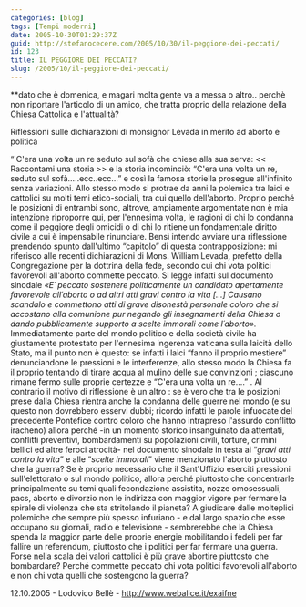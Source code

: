 ```yaml
---
categories: [blog]
tags: [Tempi moderni]
date: 2005-10-30T01:29:37Z
guid: http://stefanocecere.com/2005/10/30/il-peggiore-dei-peccati/
id: 123
title: IL PEGGIORE DEI PECCATI?
slug: /2005/10/il-peggiore-dei-peccati/
---
```


**dato che è domenica, e magari molta gente va a messa o altro.. perchè non riportare l'articolo di un amico, che tratta proprio della relazione della Chiesa Cattolica e l'attualità?</p> 

Riflessioni sulle dichiarazioni di monsignor Levada in merito ad aborto e politica</strong>

&#x201c; C'era una volta un re seduto sul sofà che chiese alla sua serva: << Raccontami una storia >> e la storia incominciò: &#x201c;C'era una volta un re, seduto sul sofà&#x2026;..ecc..ecc&#x2026;&#x201d; e così la famosa storiella prosegue all'infinito senza variazioni. Allo stesso modo si protrae da anni la polemica tra laici e cattolici su molti temi etico-sociali, tra cui quello dell'aborto. Proprio perché le posizioni di entrambi sono, altrove, ampiamente argomentate non è mia intenzione riproporre qui, per l'ennesima volta, le ragioni di chi lo condanna come il peggiore degli omicidi o di chi lo ritiene un fondamentale diritto civile a cui è impensabile rinunciare. Bensì intendo avviare una riflessione prendendo spunto dall'ultimo &#x201c;capitolo&#x201d; di questa contrapposizione: mi riferisco alle recenti dichiarazioni di Mons. William Levada, prefetto della Congregazione per la dottrina della fede, secondo cui chi vota politici favorevoli all'aborto commette peccato. Si legge infatti sul documento sinodale _&#xab;E&#xb4; peccato sostenere politicamente un candidato apertamente favorevole all&#xb4;aborto o ad altri atti gravi contro la vita [&#x2026;] Causano scandalo e commettono atti di grave disonestà personale coloro che si accostano alla comunione pur negando gli insegnamenti della Chiesa o dando pubblicamente supporto a scelte immorali come l&#xb4;aborto&#xbb;._ Immediatamente parte del mondo politico e della società civile ha giustamente protestato per l'ennesima ingerenza vaticana sulla laicità dello Stato, ma il punto non è questo: se infatti i laici &#x201c;fanno il proprio mestiere&#x201d; denunciandone le pressioni e le interferenze, allo stesso modo la Chiesa fa il proprio tentando di tirare acqua al mulino delle sue convinzioni ; ciascuno rimane fermo sulle proprie certezze e &#x201c;C'era una volta un re&#x2026;.&#x201d; . Al contrario il motivo di riflessione è un altro : se è vero che tra le posizioni prese dalla Chiesa rientra anche la condanna delle guerre nel mondo (e su questo non dovrebbero esservi dubbi; ricordo infatti le parole infuocate del precedente Pontefice contro coloro che hanno intrapreso l'assurdo conflitto iracheno) allora perché -in un momento storico insanguinato da attentati, conflitti preventivi, bombardamenti su popolazioni civili, torture, crimini bellici ed altre feroci atrocità- nel documento sinodale in testa ai &#x201c;_gravi atti contro la vita_&#x201d; e alle &#x201c;_scelte immorali_&#x201d; viene menzionato l'aborto piuttosto che la guerra? Se è proprio necessario che il Sant'Uffizio eserciti pressioni sull'elettorato o sul mondo politico, allora perché piuttosto che concentrarle principalmente su temi quali fecondazione assistita, nozze omosessuali, pacs, aborto e divorzio non le indirizza con maggior vigore per fermare la spirale di violenza che sta stritolando il pianeta? A giudicare dalle molteplici polemiche che sempre più spesso infuriano - e dal largo spazio che esse occupano su giornali, radio e televisione - sembrerebbe che la Chiesa spenda la maggior parte delle proprie energie mobilitando i fedeli per far fallire un referendum, piuttosto che i politici per far fermare una guerra. Forse nella scala dei valori cattolici è più grave abortire piuttosto che bombardare? Perché commette peccato chi vota politici favorevoli all'aborto e non chi vota quelli che sostengono la guerra?

12.10.2005 - Lodovico Bellè - <http://www.webalice.it/exaifne>